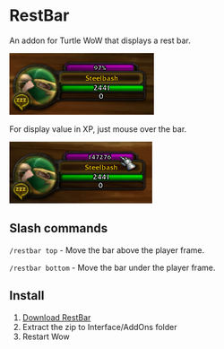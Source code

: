 # RestBar
An addon for Turtle WoW that displays a rest bar.

![Preview1](https://raw.githubusercontent.com/Steelbash/RestBar/main/preview1.png)

For display value in XP, just mouse over the bar.

![Preview2](https://raw.githubusercontent.com/Steelbash/RestBar/main/preview2.png)


## Slash commands
`/restbar top` - Move the bar above the player frame.

`/restbar bottom` - Move the bar under the player frame.

## Install
1. [Download RestBar](https://github.com/Steelbash/RestBar/releases/download/1.0.0/RestBar_v1.0.0.zip)
2. Extract the zip to Interface/AddOns folder
3. Restart Wow
